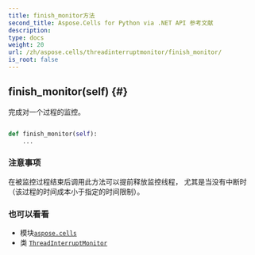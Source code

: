 ```yaml
---
title: finish_monitor方法
second_title: Aspose.Cells for Python via .NET API 参考文献
description:
type: docs
weight: 20
url: /zh/aspose.cells/threadinterruptmonitor/finish_monitor/
is_root: false
---
```

##  finish_monitor(self) {#}
完成对一个过程的监控。



```python

def finish_monitor(self):
    ...
```


### 注意事项

在被监控过程结束后调用此方法可以提前释放监控线程，
尤其是当没有中断时（该过程的时间成本小于指定的时间限制）。


### 也可以看看
* 模块[`aspose.cells`](../../)
* 类 [`ThreadInterruptMonitor`](/cells/python-net/zh/aspose.cells/threadinterruptmonitor)
